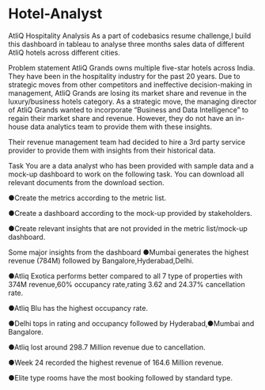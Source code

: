 # Hotel-Analyst

AtliQ Hospitality Analysis
As a part of codebasics resume challenge,I build this dashboard in tableau to analyse three months sales data of different AtliQ hotels across different cities.

Problem statement
AtliQ Grands owns multiple five-star hotels across India. They have been in the hospitality industry for the past 20 years. Due to strategic moves from other competitors and ineffective decision-making in management, AtliQ Grands are losing its market share and revenue in the luxury/business hotels category. As a strategic move, the managing director of AtliQ Grands wanted to incorporate “Business and Data Intelligence” to regain their market share and revenue. However, they do not have an in-house data analytics team to provide them with these insights.

Their revenue management team had decided to hire a 3rd party service provider to provide them with insights from their historical data.

Task
You are a data analyst who has been provided with sample data and a mock-up dashboard to work on the following task. You can download all relevant documents from the download section.

●Create the metrics according to the metric list.

●Create a dashboard according to the mock-up provided by stakeholders.

●Create relevant insights that are not provided in the metric list/mock-up dashboard.


Some major insights from the dashboard
●Mumbai generates the highest revenue (784M) followed by Bangalore,Hyderabad,Delhi.

●Atliq Exotica performs better compared to all 7 type of properties with 374M revenue,60% occupancy rate,rating 3.62 and 24.37% cancellation rate.

●Atliq Blu has the highest occupancy rate.

●Delhi tops in rating and occupancy followed by Hyderabad,●Mumbai and Bangalore.

●Atliq lost around 298.7 Million revenue due to cancellation.

●Week 24 recorded the highest revenue of 164.6 Million revenue.

●Elite type rooms have the most booking followed by standard type.
